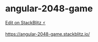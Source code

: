 # angular-2048-game

[Edit on StackBlitz ⚡️](https://stackblitz.com/edit/angular-2048-game)

https://angular-2048-game.stackblitz.io/
